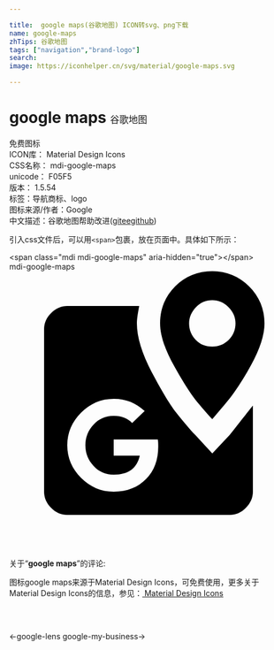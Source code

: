 ```yaml
---

title:  google maps(谷歌地图) ICON转svg、png下载
name: google-maps
zhTips: 谷歌地图
tags: ["navigation","brand-logo"]
search: 
image: https://iconhelper.cn/svg/material/google-maps.svg

---
```


# google maps  <small style="font-size: 60%;font-weight: 100">谷歌地图</small>


<div class="detail-page">
<p>
<span><span class="badge-success badge">免费图标</span> </span>
<br/>
<span>
ICON库：
<span class="badge-secondary badge">Material Design Icons</span> 
</span>
<br/>
<span>
CSS名称：
<span class="badge-secondary badge">mdi-google-maps</span> 
</span>
<br/>
<span>
unicode：
<span class="badge-secondary badge">F05F5</span> 
<copy-btn content='F05F5' btn-title=""></copy-btn>
<copy-btn :content='String.fromCodePoint(parseInt("F05F5", 16))' btn-title="复制U"></copy-btn>
</span>
<br/>
<span>
版本：
<span class="badge-secondary badge">1.5.54</span> 
</span><br/><span>标签：<span class="badge-light badge"><router-link to="/tags/navigation.html">导航</router-link></span><span class="badge-light badge"><router-link to="/tags/brand-logo.html">商标、logo</router-link></span></span>
<br/>
<span>图标来源/作者：<span class="badge-light badge">Google</span></span> 
<br/>
<span class="zh-detail">中文描述：<span class="badge-primary badge">谷歌地图</span><span class="help-link"><span>帮助改进</span>(<a href="https://gitee.com/liuwave/icon-helper/edit/master/json/material/google-maps.json" target="_blank" rel="noopener noreferrer">gitee</a><a href="https://github.com/liuwave/icon-helper/edit/master/json/material/google-maps.json" target="_blank" rel="noopener noreferrer">github</a></span>)</span><br/>
</p>
</div>
<div class="alert alert-dark">
  <i class="mdi mdi-google-maps mdi-48px"></i>
  <i class="mdi mdi-google-maps mdi-36px"></i>
  <i class="mdi mdi-google-maps mdi-24px"></i>
  <i class="mdi mdi-google-maps mdi-18px"></i>
</div>
<div>
  <p>引入css文件后，可以用<code>&lt;span&gt;</code>包裹，放在页面中。具体如下所示：    
  </p>
  <div class="alert alert-primary" style="font-size: 14px">
    &lt;span class="mdi mdi-google-maps" aria-hidden="true"&gt;&lt;/span&gt;
    <copy-btn content='<span class="mdi mdi-google-maps" aria-hidden="true"></span>'></copy-btn>
  </div>
  <div class="alert alert-secondary">
    <i class="mdi mdi-google-maps"
    style="font-size: 24px"
    aria-hidden="true"></i> mdi-google-maps
    <copy-btn content="mdi-google-maps" btn-title="复制图标名称"></copy-btn>
  </div>
</div>
<div id="svg" class="svg-wrap">
<svg xmlns="http://www.w3.org/2000/svg" viewBox="0 0 24 24"><path d="M15.5,4.5C15.5,5.06 15.7,5.54 16.08,5.93C16.45,6.32 16.92,6.5 17.5,6.5C18.05,6.5 18.5,6.32 18.91,5.93C19.3,5.54 19.5,5.06 19.5,4.5C19.5,3.97 19.3,3.5 18.89,3.09C18.5,2.69 18,2.5 17.5,2.5C16.95,2.5 16.5,2.69 16.1,3.09C15.71,3.5 15.5,3.97 15.5,4.5M22,4.5C22,5.5 21.61,6.69 20.86,8.06C20.11,9.44 19.36,10.56 18.61,11.44L17.5,12.75C17.14,12.38 16.72,11.89 16.22,11.3C15.72,10.7 15.05,9.67 14.23,8.2C13.4,6.73 13,5.5 13,4.5C13,3.25 13.42,2.19 14.3,1.31C15.17,0.44 16.23,0 17.5,0C18.73,0 19.8,0.44 20.67,1.31C21.55,2.19 22,3.25 22,4.5M21,11.58V19C21,19.5 20.8,20 20.39,20.39C20,20.8 19.5,21 19,21H5C4.5,21 4,20.8 3.61,20.39C3.2,20 3,19.5 3,19V5C3,4.5 3.2,4 3.61,3.61C4,3.2 4.5,3 5,3H11.2C11.08,3.63 11,4.13 11,4.5C11,5.69 11.44,7.09 12.28,8.7C13.13,10.3 13.84,11.5 14.41,12.21C15,12.95 15.53,13.58 16.03,14.11L17.5,15.7L19,14.11C20.27,12.5 20.94,11.64 21,11.58M9,14.5V15.89H11.25C11,17 10.25,17.53 9,17.53C8.31,17.53 7.73,17.28 7.27,16.78C6.8,16.28 6.56,15.69 6.56,15C6.56,14.31 6.8,13.72 7.27,13.22C7.73,12.72 8.31,12.47 9,12.47C9.66,12.47 10.19,12.67 10.59,13.08L11.67,12.05C10.92,11.36 10.05,11 9.05,11H9C7.91,11 6.97,11.41 6.19,12.19C5.41,12.97 5,13.91 5,15C5,16.09 5.41,17.03 6.19,17.81C6.97,18.59 7.91,19 9,19C10.16,19 11.09,18.63 11.79,17.91C12.5,17.19 12.84,16.25 12.84,15.09C12.84,14.81 12.83,14.61 12.8,14.5H9Z" /></svg>
</div>
<detail full-name='mdi-google-maps'></detail>
<div class="icon-detail__container">
<p>关于“<b>google maps</b>”的评论:</p>
</div>
<Vssue title="关于“google maps”的评论" />    
<div><p>图标google maps来源于Material Design Icons，可免费使用，更多关于 Material Design Icons的信息，参见：<a target="_blank" href="https://iconhelper.cn/material.html"> Material Design Icons</a>
</p></div>

<div style="padding:2rem 0 " class="page-nav"><p class="inner"><span class="prev">←<router-link to="/icon/google-lens.html">google-lens</router-link></span> <span class="next"><router-link to="/icon/google-my-business.html">google-my-business</router-link>→</span></p></div>

